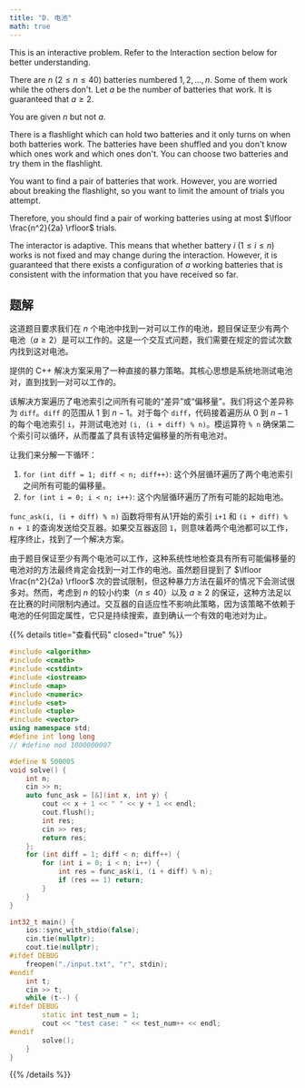 ```yaml
---
title: "D. 电池"
math: true
---
```


This is an interactive problem. Refer to the Interaction section below for better understanding.

There are $n$ ($2 \le n \le 40$) batteries numbered $1, 2, \dots, n$. Some of them work while the others don't. Let $a$ be the number of batteries that work. It is guaranteed that $a \ge 2$.

You are given $n$ but not $a$.

There is a flashlight which can hold two batteries and it only turns on when both batteries work. The batteries have been shuffled and you don't know which ones work and which ones don't. You can choose two batteries and try them in the flashlight.

You want to find a pair of batteries that work. However, you are worried about breaking the flashlight, so you want to limit the amount of trials you attempt.

Therefore, you should find a pair of working batteries using at most $\lfloor \frac{n^2}{2a} \rfloor$ trials.

The interactor is adaptive. This means that whether battery $i$ ($1 \le i \le n$) works is not fixed and may change during the interaction. However, it is guaranteed that there exists a configuration of $a$ working batteries that is consistent with the information that you have received so far.

## 题解

这道题目要求我们在 $n$ 个电池中找到一对可以工作的电池，题目保证至少有两个电池（$a \ge 2$）是可以工作的。这是一个交互式问题，我们需要在规定的尝试次数内找到这对电池。

提供的 C++ 解决方案采用了一种直接的暴力策略。其核心思想是系统地测试电池对，直到找到一对可以工作的。

该解决方案遍历了电池索引之间所有可能的“差异”或“偏移量”。我们将这个差异称为 `diff`。`diff` 的范围从 $1$ 到 $n-1$。对于每个 `diff`，代码接着遍历从 $0$ 到 $n-1$ 的每个电池索引 `i`，并测试电池对 `(i, (i + diff) % n)`。模运算符 `% n` 确保第二个索引可以循环，从而覆盖了具有该特定偏移量的所有电池对。

让我们来分解一下循环：
1.  `for (int diff = 1; diff < n; diff++)`: 这个外层循环遍历了两个电池索引之间所有可能的偏移量。
2.  `for (int i = 0; i < n; i++)`: 这个内层循环遍历了所有可能的起始电池。

`func_ask(i, (i + diff) % n)` 函数将带有从1开始的索引 `i+1` 和 `(i + diff) % n + 1` 的查询发送给交互器。如果交互器返回 `1`，则意味着两个电池都可以工作，程序终止，找到了一个解决方案。

由于题目保证至少有两个电池可以工作，这种系统性地检查具有所有可能偏移量的电池对的方法最终肯定会找到一对工作的电池。虽然题目提到了 $\lfloor \frac{n^2}{2a} \rfloor$ 次的尝试限制，但这种暴力方法在最坏的情况下会测试很多对。然而，考虑到 $n$ 的较小约束（$n \le 40$）以及 $a \ge 2$ 的保证，这种方法足以在比赛的时间限制内通过。交互器的自适应性不影响此策略，因为该策略不依赖于电池的任何固定属性，它只是持续搜索，直到确认一个有效的电池对为止。

{{% details title="查看代码" closed="true" %}}
```cpp
#include <algorithm>
#include <cmath>
#include <cstdint>
#include <iostream>
#include <map>
#include <numeric>
#include <set>
#include <tuple>
#include <vector>
using namespace std;
#define int long long
// #define mod 1000000007

#define N 500005
void solve() {
    int n;
    cin >> n;
    auto func_ask = [&](int x, int y) {
        cout << x + 1 << " " << y + 1 << endl;
        cout.flush();
        int res;
        cin >> res;
        return res;
    };
    for (int diff = 1; diff < n; diff++) {
        for (int i = 0; i < n; i++) {
            int res = func_ask(i, (i + diff) % n);
            if (res == 1) return;
        }
    }
}

int32_t main() {
    ios::sync_with_stdio(false);
    cin.tie(nullptr);
    cout.tie(nullptr);
#ifdef DEBUG
    freopen("./input.txt", "r", stdin);
#endif
    int t;
    cin >> t;
    while (t--) {
#ifdef DEBUG
        static int test_num = 1;
        cout << "test case: " << test_num++ << endl;
#endif
        solve();
    }
}
```
{{% /details %}}
